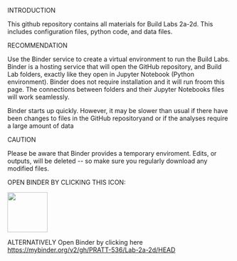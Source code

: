 

INTRODUCTION

This github repository contains all materials for Build Labs 2a-2d. This includes configuration files, python code, and data files.

RECOMMENDATION

Use the Binder service to create a virtual environment to run the Build Labs. Binder is a hosting service that will open the GitHub repository, and Build Lab folders, exactly like they open in Jupyter Notebook (Python environment). Binder does not require installation and it will run froom this page. The connections between folders and their Jupyter Notebooks files will work seamlessly. 

Binder starts up quickly. However, it may be slower than usual if there have been changes to files in the GitHub repositoryand or if the analyses require a large amount of data 

CAUTION 

Please be aware that Binder provides a temporary enviroment. Edits, or outputs, will be deleted -- so make sure you regularly download any modified files.

OPEN BINDER BY CLICKING THIS ICON:

<a href="https://mybinder.org/v2/gh/PRATT-536/Lab-2a-2d/HEAD"><img src="https://matthiasbussonnier.com/posts/img/binder_logo_128x128.png" width="90" /></a>

ALTERNATIVELY Open Binder by clicking here https://mybinder.org/v2/gh/PRATT-536/Lab-2a-2d/HEAD
